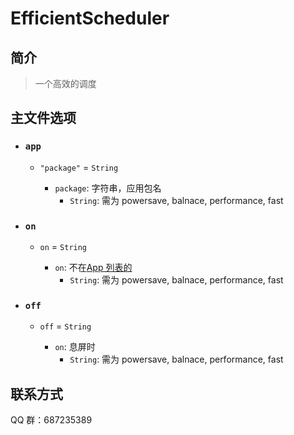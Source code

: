 # **EfficientScheduler**

## 简介

> 一个高效的调度

## 主文件选项

- ### `app`

  - `"package"` = `String`

    - `package`: 字符串，应用包名
      - `String`: 需为 powersave, balnace, performance, fast

- ### `on`

  - `on` = `String`

    - `on`: 不在[App 列表的](#app)
      - `String`: 需为 powersave, balnace, performance, fast

- ### `off`

  - `off` = `String`

    - `on`: 息屏时
      - `String`: 需为 powersave, balnace, performance, fast

## 联系方式

QQ 群：687235389
